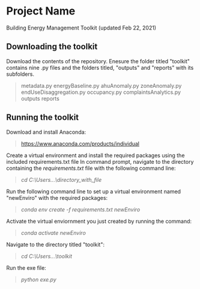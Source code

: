 # Project Name
Building Energy Management Toolkit (updated Feb 22, 2021)

## Downloading the toolkit
Download the contents of the repository.
Enesure the folder titled "toolkit" contains nine .py files and the folders titled, "outputs" and "reports" with its subfolders. 
> metadata.py
> energyBaseline.py
> ahuAnomaly.py
> zoneAnomaly.py
> endUseDisaggregation.py
> occupancy.py
> complaintsAnalytics.py
> outputs
> reports

## Running the toolkit
Download and install Anaconda:
> https://www.anaconda.com/products/individual

Create a virtual environment and install the required packages using the included requirements.txt file
In command prompt, navigate to the directory containing the *requirements.txt* file with the following command line:
> *cd C:\Users...\directory_with_file*

Run the following command line to set up a virtual environment named "newEnviro" with the required packages:
>*conda env create -f requirements.txt newEnviro*

Activate the virtual enviornment you just created by running the command:
> *conda activate newEnviro*

Navigate to the directory titled "toolkit":
> *cd C:\Users...\toolkit*
> 
Run the exe file:
> *python exe.py*
